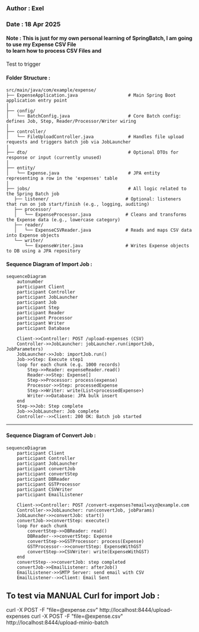
### Author    : Exel 
### Date      : 18 Apr 2025 
#### Note      : This is just for my own personal learning of SpringBatch, I am going to use my Expense CSV File <br> to learn how to process CSV Files and 

Test to trigger 

#### Folder Structure : 
````
src/main/java/com/example/expense/
├── ExpenseApplication.java                   # Main Spring Boot application entry point
│
├── config/
│   └── BatchConfig.java                      # Core Batch config: defines Job, Step, Reader/Processor/Writer wiring
│
├── controller/
│   └── FileUploadController.java             # Handles file upload requests and triggers batch job via JobLauncher
│
├── dto/                                      # Optional DTOs for response or input (currently unused)
│
├── entity/
│   └── Expense.java                          # JPA entity representing a row in the 'expenses' table
│
├── jobs/                                     # All logic related to the Spring Batch job
   ├── listener/                             # Optional: listeners that run on job start/finish (e.g., logging, auditing)
   ├── processor/
   │   └── ExpenseProcessor.java             # Cleans and transforms the Expense data (e.g., lowercase category)
   ├── reader/
   │   └── ExpenseCSVReader.java             # Reads and maps CSV data into Expense objects
   └── writer/
       └── ExpenseWriter.java                # Writes Expense objects to DB using a JPA repository
````


#### Sequence Diagram  of Import Job : 
```mermaid
sequenceDiagram
    autonumber
    participant Client
    participant Controller
    participant JobLauncher
    participant Job
    participant Step
    participant Reader
    participant Processor
    participant Writer
    participant Database

    Client->>Controller: POST /upload-expenses (CSV)
    Controller->>JobLauncher: jobLauncher.run(importJob, JobParameters)
    JobLauncher->>Job: importJob.run()
    Job->>Step: Execute step1
    loop for each chunk (e.g. 1000 records)
        Step->>Reader: expenseReader.read()
        Reader->>Step: Expense[]
        Step->>Processor: process(expense)
        Processor->>Step: processedExpense
        Step->>Writer: write(List<processedExpense>)
        Writer->>Database: JPA bulk insert
    end
    Step->>Job: Step complete
    Job->>JobLauncher: Job complete
    Controller-->>Client: 200 OK: Batch job started
````
--- 
#### Sequence Diagram  of Convert Job :

```mermaid
sequenceDiagram
    participant Client
    participant Controller
    participant JobLauncher
    participant convertJob
    participant convertStep
    participant DBReader
    participant GSTProcessor
    participant CSVWriter
    participant EmailListener

    Client->>Controller: POST /convert-expenses?email=xyz@example.com
    Controller->>JobLauncher: run(convertJob, jobParams)
    JobLauncher->>convertJob: start()
    convertJob->>convertStep: execute()
    loop For each chunk
        convertStep->>DBReader: read()
        DBReader-->>convertStep: Expense
        convertStep->>GSTProcessor: process(Expense)
        GSTProcessor-->>convertStep: ExpenseWithGST
        convertStep->>CSVWriter: write(ExpenseWithGST)
    end
    convertStep-->>convertJob: step completed
    convertJob->>EmailListener: afterJob()
    EmailListener->>SMTP Server: send email with CSV
    EmailListener-->>Client: Email Sent
```




## To test via MANUAL Curl for import Job : 
 curl -X POST -F "file=@expense.csv" http://localhost:8444/upload-expenses
 curl -X POST -F "file=@expense.csv" http://localhost:8444/upload-minio-batch


